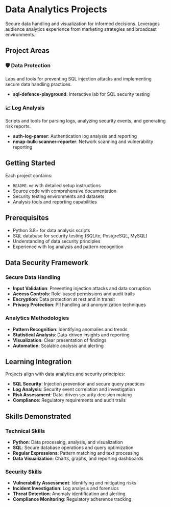 # Data Analytics Projects

Secure data handling and visualization for informed decisions. Leverages audience analytics experience from marketing strategies and broadcast environments.

## Project Areas

### 🛡️ Data Protection
Labs and tools for preventing SQL injection attacks and implementing secure data handling practices.
- **sql-defence-playground**: Interactive lab for SQL security testing

### 📈 Log Analysis
Scripts and tools for parsing logs, analyzing security events, and generating risk reports.
- **auth-log-parser**: Authentication log analysis and reporting
- **nmap-bulk-scanner-reporter**: Network scanning and vulnerability reporting

## Getting Started

Each project contains:
- `README.md` with detailed setup instructions
- Source code with comprehensive documentation
- Security testing environments and datasets
- Analysis tools and reporting capabilities

## Prerequisites

- Python 3.8+ for data analysis scripts
- SQL database for security testing (SQLite, PostgreSQL, MySQL)
- Understanding of data security principles
- Experience with log analysis and pattern recognition

## Data Security Framework

### Secure Data Handling
- **Input Validation**: Preventing injection attacks and data corruption
- **Access Controls**: Role-based permissions and audit trails
- **Encryption**: Data protection at rest and in transit
- **Privacy Protection**: PII handling and anonymization techniques

### Analytics Methodologies
- **Pattern Recognition**: Identifying anomalies and trends
- **Statistical Analysis**: Data-driven insights and reporting
- **Visualization**: Clear presentation of findings
- **Automation**: Scalable analysis and alerting

## Learning Integration

Projects align with data analytics and security principles:
- **SQL Security**: Injection prevention and secure query practices
- **Log Analysis**: Security event correlation and investigation
- **Risk Assessment**: Data-driven security decision making
- **Compliance**: Regulatory requirements and audit trails

## Skills Demonstrated

### Technical Skills
- **Python**: Data processing, analysis, and visualization
- **SQL**: Secure database operations and query optimization
- **Regular Expressions**: Pattern matching and text processing
- **Data Visualization**: Charts, graphs, and reporting dashboards

### Security Skills
- **Vulnerability Assessment**: Identifying and mitigating risks
- **Incident Investigation**: Log analysis and forensics
- **Threat Detection**: Anomaly identification and alerting
- **Compliance Monitoring**: Regulatory adherence tracking